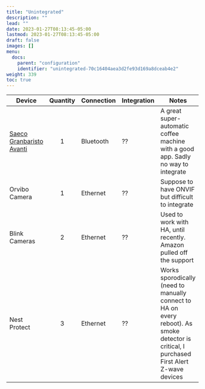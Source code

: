 ```yaml
---
title: "Unintegrated"
description: ""
lead: ""
date: 2023-01-27T08:13:45-05:00
lastmod: 2023-01-27T08:13:45-05:00
draft: false
images: []
menu:
  docs:
    parent: "configuration"
    identifier: "unintegrated-70c16404aea3d2fe93d169a8dceab4e2"
weight: 339
toc: true
---
```

| Device                                                       | Quantity | Connection | Integration | Notes                                                        |
| ------------------------------------------------------------ | :------: | ---------- | ----------- | ------------------------------------------------------------ |
| [Saeco Granbaristo Avanti](https://www.philips.ca/c-p/HD8967_47/granbaristo-avanti-super-automatic-espresso-machine) |    1     | Bluetooth  | ??          | A great super-automatic coffee machine with a good app.  Sadly no way to integrate |
| Orvibo Camera                                                |    1     | Ethernet   | ??          | Suppose to have ONVIF but difficult to integrate             |
| Blink Cameras                                                |    2     | Ethernet   | ??          | Used to work with HA, until recently.  Amazon pulled off the support |
| Nest Protect                                                 |    3     | Ethernet   | ??          | Works sporodically (need to manually connect to HA on every reboot). As smoke detector is critical, I purchased First Alert Z-wave devices|